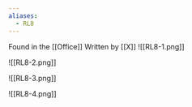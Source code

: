 ```yaml
---
aliases:
  - RL8
---
```

Found in the [[Office]]
Written by [[X]]
![[RL8-1.png]]

![[RL8-2.png]]

![[RL8-3.png]]

![[RL8-4.png]]